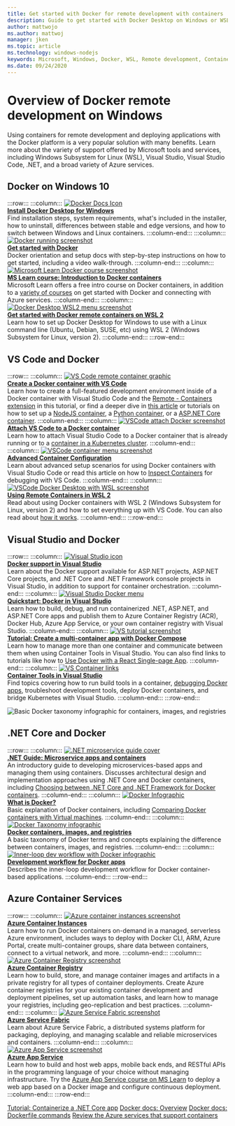 ```yaml
---
title: Get started with Docker for remote development with containers
description: Guide to get started with Docker Desktop on Windows or WSL.
author: mattwojo 
ms.author: mattwoj 
manager: jken
ms.topic: article
ms.technology: windows-nodejs
keywords: Microsoft, Windows, Docker, WSL, Remote development, Containers, Docker Desktop, Windows vs WSL
ms.date: 09/24/2020
---
```


# Overview of Docker remote development on Windows

Using containers for remote development and deploying applications with the Docker platform is a very popular solution with many benefits. Learn more about the variety of support offered by Microsoft tools and services, including Windows Subsystem for Linux (WSL), Visual Studio, Visual Studio Code, .NET, and a broad variety of Azure services.

## Docker on Windows 10

:::row:::
    :::column:::
       [![Docker Docs Icon](../../images/docker-docs-icon.png)](https://docs.docker.com/docker-for-windows/install/)<br>
        **[Install Docker Desktop for Windows](https://docs.docker.com/docker-for-windows/install/)**<br>
        Find installation steps, system requirements, what's included in the installer, how to uninstall, differences between stable and edge versions, and how to switch between Windows and Linux containers.
    :::column-end:::
    :::column:::
       [![Docker running screenshot](../../images/docker-running-screenshot.png)](https://docs.docker.com/get-started/)<br>
        **[Get started with Docker](https://docs.docker.com/get-started/)**<br>
        Docker orientation and setup docs with step-by-step instructions on how to get started, including a video walk-through.
    :::column-end:::
    :::column:::
       [![Microsoft Learn Docker course screenshot](../../images/docker-learn-course.png)](/learn/modules/intro-to-docker-containers/)<br>
        **[MS Learn course: Introduction to Docker containers](/learn/modules/intro-to-docker-containers/)**<br>
        Microsoft Learn offers a free intro course on Docker containers, in addition to a [variety of courses](/learn/browse/?terms=docker) on get started with Docker and connecting with Azure services.
    :::column-end:::
    :::column:::
       [![Docker Desktop WSL2 menu screenshot](../../images/docker-wsl2.png)](/windows/wsl/tutorials/wsl-containers)<br>
        **[Get started with Docker remote containers on WSL 2](/windows/wsl/tutorials/wsl-containers)**<br>
        Learn how to set up Docker Desktop for Windows to use with a Linux command line (Ubuntu, Debian, SUSE, etc) using WSL 2 (Windows Subsystem for Linux, version 2).
    :::column-end:::
:::row-end:::

## VS Code and Docker

:::row:::
    :::column:::
       [![VS Code remote container graphic](../../images/vscode-remote-containers.png)](https://code.visualstudio.com/docs/remote/create-dev-container)<br>
        **[Create a Docker container with VS Code](https://code.visualstudio.com/docs/remote/containers-tutorial)**<br>
        Learn how to create a full-featured development environment inside of a Docker container with Visual Studio Code and the [Remote - Containers extension](https://marketplace.visualstudio.com/items?itemName=ms-vscode-remote.remote-containers) in this tutorial, or find a deeper dive in [this article](https://code.visualstudio.com/docs/remote/create-dev-container) or tutorials on how to set up a [NodeJS container](https://code.visualstudio.com/docs/containers/quickstart-node), a [Python container](https://code.visualstudio.com/docs/containers/quickstart-python), or a [ASP.NET Core container](https://code.visualstudio.com/docs/containers/quickstart-aspnet-core).
    :::column-end:::
    :::column:::
       [![VSCode attach Docker screenshot](../../images/vscode-attach-docker.png)](https://code.visualstudio.com/docs/remote/attach-container)<br>
        **[Attach VS Code to a Docker container](https://code.visualstudio.com/docs/remote/attach-container)**<br>
        Learn how to attach Visual Studio Code to a Docker container that is already running or to a [container in a Kubernetes cluster](https://code.visualstudio.com/docs/remote/attach-container#_attach-to-a-container-in-a-kubernetes-cluster).
    :::column-end:::
    :::column:::
       [![VSCode container menu screenshot](../../images/vscode-advanced-docker.png)](https://code.visualstudio.com/docs/remote/containers-advanced)<br>
        **[Advanced Container Configuration](https://code.visualstudio.com/docs/remote/containers-advanced)**<br>
        Learn about advanced setup scenarios for using Docker containers with Visual Studio Code or read this article on how to [Inspect Containers](https://code.visualstudio.com/blogs/2019/10/31/inspecting-containers) for debugging with VS Code.
    :::column-end:::
    :::column:::
       [![VSCode Docker Desktop with WSL screenshot](../../images/vscode-docker-wsl.png)](https://code.visualstudio.com/blogs/2020/07/01/containers-wsl)<br>
        **[Using Remote Containers in WSL 2](https://code.visualstudio.com/blogs/2020/07/01/containers-wsl)**<br>
        Read about using Docker containers with WSL 2 (Windows Subsystem for Linux, version 2) and how to set everything up with VS Code. You can also read about [how it works](https://code.visualstudio.com/blogs/2020/03/02/docker-in-wsl2#_how-it-works).
    :::column-end:::
:::row-end:::

## Visual Studio and Docker

:::row:::
    :::column:::
       [![Visual Studio icon](../../images/visualstudio.png)](/visualstudio/containers/overview#docker-support-in-visual-studio-1)<br>
        **[Docker support in Visual Studio](/visualstudio/containers/overview#docker-support-in-visual-studio-1)**<br>
        Learn about the Docker support available for ASP.NET projects, ASP.NET Core projects, and .NET Core and .NET Framework console projects in Visual Studio, in addition to support for container orchestration.
    :::column-end:::
    :::column:::
       [![Visual Studio Docker menu](../../images/visualstudio-docker-menu.png)](/visualstudio/containers/container-tools)<br>
        **[Quickstart: Docker in Visual Studio](/visualstudio/containers/container-tools)**<br>
        Learn how to build, debug, and run containerized .NET, ASP.NET, and ASP.NET Core apps and publish them to Azure Container Registry (ACR), Docker Hub, Azure App Service, or your own container registry with Visual Studio.
    :::column-end:::
    :::column:::
       [![VS tutorial screenshot](../../images/visualstudio-tutorial.png)](/visualstudio/containers/tutorial-multicontainer)<br>
        **[Tutorial: Create a multi-container app with Docker Compose](/visualstudio/containers/tutorial-multicontainer)**<br>
        Learn how to manage more than one container and communicate between them when using Container Tools in Visual Studio. You can also find links to tutorials like how to [Use Docker with a React Single-page App](/visualstudio/containers/container-tools-react).
    :::column-end:::
    :::column:::
       [![VS Container links](../../images/visualstudio-container-links.png)](/visualstudio/containers)<br>
        **[Container Tools in Visual Studio](/visualstudio/containers)**<br>
        Find topics covering how to run build tools in a container, [debugging Docker apps](/visualstudio/containers/edit-and-refresh), troubleshoot development tools, deploy Docker containers, and bridge Kubernetes with Visual Studio.
    :::column-end:::
:::row-end:::

![Basic Docker taxonomy infographic for containers, images, and registries](../../images/taxonomy-of-docker-terms-and-concepts.png)
## .NET Core and Docker

:::row:::
    :::column:::
       [![.NET microservice guide cover](../../images/dotnet-microservice-guide.png)](/dotnet/architecture/microservices/)<br>
        **[.NET Guide: Microservice apps and containers](/dotnet/architecture/microservices/)**<br>
        An introductory guide to developing microservices-based apps and managing them using containers. Discusses architectural design and implementation approaches using .NET Core and Docker containers, including [Choosing between .NET Core and .NET Framework for Docker containers](/dotnet/architecture/microservices/net-core-net-framework-containers/).
    :::column-end:::
    :::column:::
       [![Docker Infographic](../../images/dotnet-docker-infographic.png)](/dotnet/architecture/microservices/container-docker-introduction/docker-defined)<br>
        **[What is Docker?](/dotnet/architecture/microservices/container-docker-introduction/docker-defined)**<br>
        Basic explanation of Docker containers, including [Comparing Docker containers with Virtual machines](/dotnet/architecture/microservices/container-docker-introduction/docker-defined#comparing-docker-containers-with-virtual-machines).
    :::column-end:::
    :::column:::
       [![Docker Taxonomy infographic](../../images/taxonomy-of-docker-terms-and-concepts.png)](/dotnet/architecture/microservices/container-docker-introduction/docker-containers-images-registries)<br>
        **[Docker containers, images, and registries](/dotnet/architecture/microservices/container-docker-introduction/docker-containers-images-registries)**<br>
        A basic taxonomy of Docker terms and concepts explaining the difference between containers, images, and registries.
    :::column-end:::
    :::column:::
       [![Inner-loop dev workflow with Docker infographic](../../images/dotnet-docker-workflow.png)](/dotnet/architecture/microservices/docker-application-development-process/docker-app-development-workflow)<br>
        **[Development workflow for Docker apps](/dotnet/architecture/microservices/docker-application-development-process/docker-app-development-workflow)**<br>
        Describes the inner-loop development workflow for Docker container-based applications.
    :::column-end:::
:::row-end:::

## Azure Container Services

:::row:::
    :::column:::
       [![Azure container instances screenshot](../../images/azure-container-instances.png)](/azure/container-instances/)<br>
        **[Azure Container Instances](/azure/container-instances/)**<br>
        Learn how to run Docker containers on-demand in a managed, serverless Azure environment, includes ways to deploy with Docker CLI, ARM, Azure Portal, create multi-container groups, share data between containers, connect to a virtual network, and more.
    :::column-end:::
    :::column:::
       [![Azure Container Registry screenshot](../../images/azure-container-registry-icon.png)](/azure/container-registry)<br>
        **[Azure Container Registry](/azure/container-registry)**<br>
        Learn how to build, store, and manage container images and artifacts in a private registry for all types of container deployments. Create Azure container registries for your existing container development and deployment pipelines, set up automation tasks, and learn how to manage your registries, including geo-replication and best practices.
    :::column-end:::
    :::column:::
       [![Azure Service Fabric screenshot](../../images/azure-service-fabric.png)](/azure/service-fabric)<br>
        **[Azure Service Fabric](/azure/service-fabric)**<br>
        Learn about Azure Service Fabric, a distributed systems platform for packaging, deploying, and managing scalable and reliable microservices and containers.
    :::column-end:::
    :::column:::
       [![Azure App Service screenshot](../../images/azure-app-service.png)](/azure/app-service)<br>
        **[Azure App Service](/azure/app-service)**<br>
        Learn how to build and host web apps, mobile back ends, and RESTful APIs in the programming language of your choice without managing infrastructure. Try the [Azure App Service course on MS Learn](/learn/modules/deploy-run-container-app-service) to deploy a web app based on a Docker image and configure continuous deployment.
    :::column-end:::
:::row-end:::

[Tutorial: Containerize a .NET Core app](https://docs.microsoft.com/dotnet/core/docker/build-container?tabs=windows)
[Docker docs: Overview](https://docs.docker.com/engine/docker-overview/)
[Docker docs: Dockerfile commands](https://docs.docker.com/engine/reference/builder/)
[Review the Azure services that support containers](https://azure.microsoft.com/overview/containers/)
